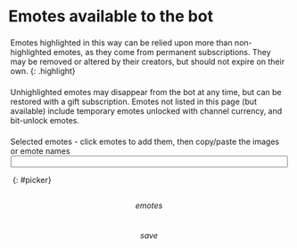 # Emotes available to the bot

<style>
p {max-width: 80em; padding: 0.25em;}
.highlight {background-color: #dfd; border: 1px solid green;}
img {cursor: pointer;}
#picker {
	position: sticky;
	top: 0.5em;
	border: 1px solid blue;
	background: white;
}
#emotes {
	display: inline-block;
	min-height: 28px;
}
#emotenames {box-sizing: border-box; width: 100%;}
</style>

Emotes highlighted in this way can be relied upon more than non-highlighted emotes,
as they come from permanent subscriptions. They may be removed or altered by their
creators, but should not expire on their own.
{: .highlight}

Unhighlighted emotes may disappear from the bot at any time, but can be restored
with a gift subscription. Emotes not listed in this page (but available) include
temporary emotes unlocked with channel currency, and bit-unlock emotes.

Selected emotes - click emotes to add them, then copy/paste the images or
emote names<br><input id=emotenames readonly><br>
<span id=emotes></span>
{: #picker}

$$emotes$$

$$save$$

<script>
document.body.onclick = e => {
	const img = e.target; if (img.tagName != "IMG") return;
	console.log(img.alt, img.src);
	document.getElementById("emotenames").value += img.alt + " ";
	const em = document.getElementById("emotes");
	em.appendChild(img.cloneNode());
	em.appendChild(document.createTextNode(" ")); //Mainly for the copy/paste
};
</script>
